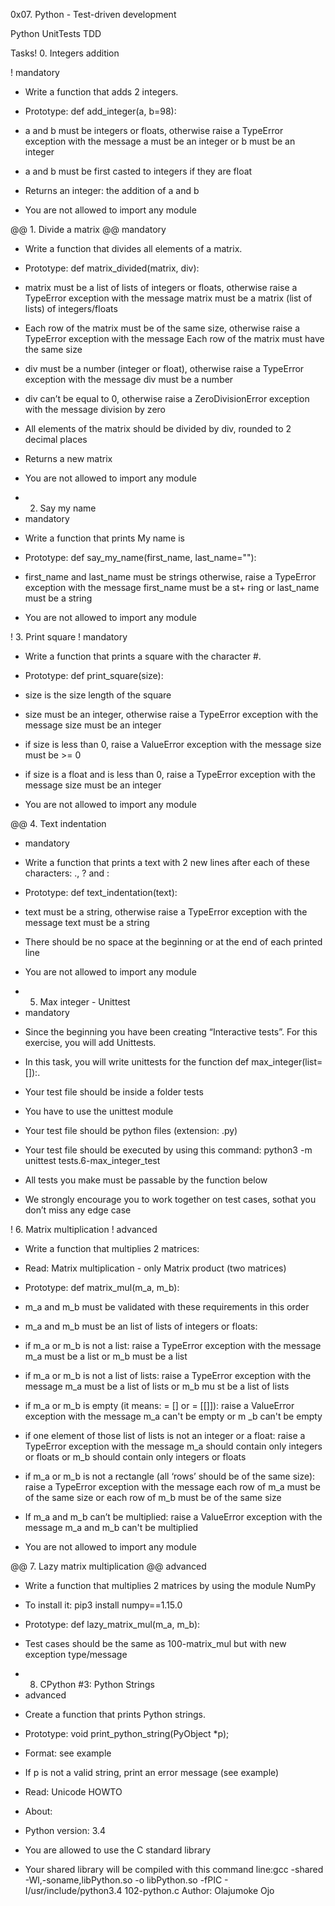 0x07. Python - Test-driven development

Python UnitTests TDD

Tasks! 0. 
Integers addition 

! mandatory 

+ Write a function that adds 2 integers. 

+ Prototype: def add_integer(a, b=98): 
+ a and b must be integers or floats, otherwise raise a TypeError exception with the message a must be an integer or b must be an integer 
+ a and b must be first casted to integers if they are float 
+ Returns an integer: the addition of a and b 
+ You are not allowed to import any module 

@@ 1. Divide a matrix 
@@ mandatory 

+ Write a function that divides all elements of a matrix. 

+ Prototype: def matrix_divided(matrix, div): 
+ matrix must be a list of lists of integers or floats, otherwise raise a TypeError exception with the message matrix must be a matrix (list of lists) of integers/floats 
+ Each row of the matrix must be of the same size, otherwise raise a TypeError exception with the message Each row of the matrix must have the same size 
+ div must be a number (integer or float), otherwise raise a TypeError exception with the message div must be a number 
+ div can’t be equal to 0, otherwise raise a ZeroDivisionError exception with the message division by zero 
+ All elements of the matrix should be divided by div, rounded to 2 decimal places 
+ Returns a new matrix 
+ You are not allowed to import any module 

- 2. Say my name 
- mandatory 

+ Write a function that prints My name is <first name> <last name> 

+ Prototype: def say_my_name(first_name, last_name=""): 
+ first_name and last_name must be strings otherwise, raise a TypeError exception with the message first_name must be a st+ ring or last_name must be a string 
+ You are not allowed to import any module 

! 3. Print square 
! mandatory 

+ Write a function that prints a square with the character #.  

+ Prototype: def print_square(size):
+ size is the size length of the square 
+ size must be an integer, otherwise raise a TypeError exception with the message size must be an integer 
+ if size is less than 0, raise a ValueError exception with the message size must be >= 0 
+ if size is a float and is less than 0, raise a TypeError exception with the message size must be an integer 
+ You are not allowed to import any module 

@@ 4. Text indentation 
+ mandatory 

+ Write a function that prints a text with 2 new lines after each of these characters: ., ? and : 

+ Prototype: def text_indentation(text): 
+ text must be a string, otherwise raise a TypeError exception with the message text must be a string 
+ There should be no space at the beginning or at the end of each printed line 
+ You are not allowed to import any module 

- 5. Max integer - Unittest 
- mandatory 

+ Since the beginning you have been creating “Interactive tests”. For this exercise, you will add Unittests. 

+ In this task, you will write unittests for the function def  max_integer(list=[]):. 

+ Your test file should be inside a folder tests 
+ You have to use the unittest module 
+ Your test file should be python files (extension: .py) 
+ Your test file should be executed by using this command: python3 -m unittest tests.6-max_integer_test 
+ All tests you make must be passable by the function below 
+ We strongly encourage you to work together on test cases, sothat you don’t miss any edge case 

! 6. Matrix multiplication 
! advanced 

+ Write a function that multiplies 2 matrices: 

+ Read: Matrix multiplication - only Matrix product (two matrices) 

+ Prototype: def matrix_mul(m_a, m_b): 

+ m_a and m_b must be validated with these requirements in this order 

+ m_a and m_b must be an list of lists of integers or floats: 

+ if m_a or m_b is not a list: raise a TypeError exception with the message m_a must be a list or m_b must be a list 
+ if m_a or m_b is not a list of lists: raise a TypeError exception with the message m_a must be a list of lists or m_b mu st be a list of lists 
+ if m_a or m_b is empty (it means: = [] or = [[]]): raise a ValueError exception with the message m_a can't be empty or m _b can't be empty 
+ if one element of those list of lists is not an integer or a float: raise a TypeError exception with the message m_a should contain only integers or floats or m_b should contain only integers or floats 
+ if m_a or m_b is not a rectangle (all ‘rows’ should be of the same size): raise a TypeError exception with the message each row of m_a must be of the same size or each row of m_b must be of the same size 
+ If m_a and m_b can’t be multiplied: raise a ValueError exception with the message m_a and m_b can't be multiplied 

+ You are not allowed to import any module 

@@ 7. Lazy matrix multiplication 
@@ advanced 

+ Write a function that multiplies 2 matrices by using the module NumPy 

+ To install it: pip3 install numpy==1.15.0 

+ Prototype: def lazy_matrix_mul(m_a, m_b): 
+ Test cases should be the same as 100-matrix_mul but with new exception type/message 

- 8. CPython #3: Python Strings 
- advanced 

+ Create a function that prints Python strings. 

+ Prototype: void print_python_string(PyObject *p); 
+ Format: see example 
+ If p is not a valid string, print an error message (see example) 
+ Read: Unicode HOWTO 
+ About: 

+ Python version: 3.4 
+ You are allowed to use the C standard library 
+ Your shared library will be compiled with this command line:gcc -shared -Wl,-soname,libPython.so -o libPython.so -fPIC - I/usr/include/python3.4 102-python.c 
Author:
Olajumoke Ojo
